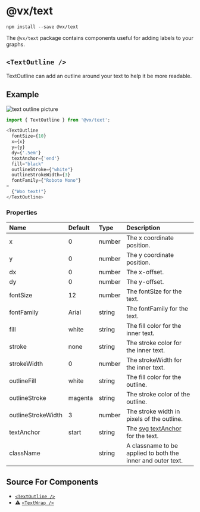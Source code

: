 # @vx/text

```
npm install --save @vx/text
```

The `@vx/text` package contains components useful for adding labels to your graphs.

## `<TextOutline />`

TextOutline can add an outline around your text to help it be more readable.


## Example

![text outline picture](http://i.imgur.com/mpbbNTn.png)

```js
import { TextOutline } from '@vx/text';

<TextOutline
  fontSize={10}
  x={x}
  y={y}
  dy={'.5em'}
  textAnchor={'end'}
  fill="black"
  outlineStroke={"white"}
  outlineStrokeWidth={3}
  fontFamily={"Roboto Mono"}
>
  {"Woo text!"}
</TextOutline>
```

### Properties

|        Name        | Default |  Type  |                         Description                         |
|:------------------ |:------- |:------ |:----------------------------------------------------------- |
| x                  | 0       | number | The x coordinate position.                                  |
| y                  | 0       | number | The y coordinate position.                                  |
| dx                 | 0       | number | The x-offset.                                               |
| dy                 | 0       | number | The y-offset.                                               |
| fontSize           | 12      | number | The fontSize for the text.                                  |
| fontFamily         | Arial   | string | The fontFamily for the text.                                |
| fill               | white   | string | The fill color for the inner text.                          |
| stroke             | none    | string | The stroke color for the inner text.                        |
| strokeWidth        | 0       | number | The strokeWidth for the inner text.                         |
| outlineFill        | white   | string | The fill color for the outline.                             |
| outlineStroke      | magenta | string | The stroke color of the outline.                            |
| outlineStrokeWidth | 3       | number | The stroke width in pixels of the outline.                  |
| textAnchor         | start   | string | The [svg textAnchor](https://mzl.la/2pDkPXM) for the text.  |
| className          |         | string | A classname to be applied to both the inner and outer text. |


## Source For Components

- [`<TextOutline />`](https://github.com/hshoff/vx/blob/master/packages/vx-text/src/text/TextOutline.js)
- :warning: [`<TextWrap />`](https://github.com/hshoff/vx/blob/master/packages/vx-text/src/text/TextWrap.js)
